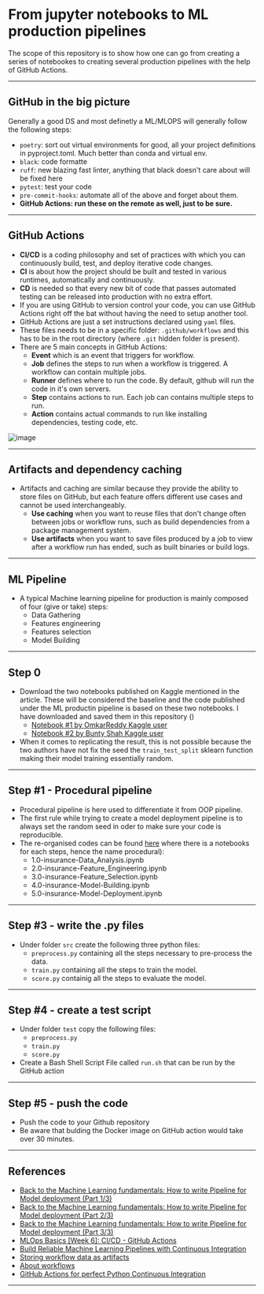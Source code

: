 # From jupyter notebooks to ML production pipelines
The scope of this repository is to show how one can go from creating a series of notebookes to creating several production pipelines with the help of GitHub Actions.
***

## GitHub in the big picture
Generally a good DS and most definetly a ML/MLOPS will generally follow the following steps:
- `poetry`: sort out virtual environments for good, all your project definitions in pyproject.toml. Much better than conda and virtual env.
- `black`: code formatte
- `ruff`: new blazing fast linter, anything that black doesn't care about will be fixed here
- `pytest`: test your code
- `pre-commit-hooks`: automate all of the above and forget about them.    
- **GitHub Actions: run these on the remote as well, just to be sure.**
***

## GitHub Actions
- **CI/CD** is a coding philosophy and set of practices with which you can continuously build, test, and deploy iterative code changes.
- **CI** is about how the project should be built and tested in various runtimes, automatically and continuously. 
- **CD** is needed so that every new bit of code that passes automated testing can be released into production with no extra effort.
- If you are using GitHub to version control your code, you can use GitHub Actions right off the bat without having the need to setup another tool.
- GitHub Actions are just a set instructions declared using `yaml` files.
- These files needs to be in a specific folder: `.github/workflows` and this has to be in the root directory (where `.git` hidden folder is present).
- There are 5 main concepts in GitHub Actions:
    - **Event** which is an event that triggers for workflow.
    - **Job** defines the steps to run when a workflow is triggered. A workflow can contain multiple jobs.
    - **Runner** defines where to run the code. By default, github will run the code in it's own servers.
    - **Step** contains actions to run. Each job can contains multiple steps to run.
    - **Action** contains actual commands to run like installing dependencies, testing code, etc.
 
![image](https://user-images.githubusercontent.com/89139139/220193508-774b645e-664d-49ee-89a8-8d83442ac879.png)
***

## Artifacts and dependency caching
- Artifacts and caching are similar because they provide the ability to store files on GitHub, but each feature offers different use cases and cannot be used interchangeably.
    - **Use caching** when you want to reuse files that don't change often between jobs or workflow runs, such as build dependencies from a package management system.
    - **Use artifacts** when you want to save files produced by a job to view after a workflow run has ended, such as built binaries or build logs.
***

## ML Pipeline
 - A typical Machine learning pipeline for production is mainly composed of four (give or take) steps:
    - Data Gathering
    - Features engineering
    - Features selection
    - Model Building
***
 
 ## Step 0
 - Download the two notebooks published on Kaggle mentioned in the article. These will be considered the baseline and the code published under the ML productin pipeline is based on these two notebooks. I have downloaded and saved them in this repository ()
     - [Notebook #1 by OmkarReddy Kaggle user]()
     - [Notebook #2 by Bunty Shah Kaggle user]()
- When it comes to replicating the result, this is not possible because the two authors have not fix the seed the `train_test_split` sklearn function making their model training essentially random.
***

## Step #1 - Procedural pipeline
- Procedural pipeline is here used to differentiate it from OOP pipeline.
- The first rule while trying to create a model deployment pipeline is to always set the random seed in oder to make sure your code is reproducible.
- The re-organised codes can be found [here](https://github.com/kyaiooiayk/ETL-and-ML-Pipelines-Notes/tree/main/tutorials/from_jupyter_notebook_to_ML_production_pipeline/ml_pipeline_procedural_code/notebooks/GitHub_MD_rendering) where there is a notebooks for each steps, hence the name procedural):
    - 1.0-insurance-Data_Analysis.ipynb
    - 2.0-insurance-Feature_Engineering.ipynb
    - 3.0-insurance-Feature_Selection.ipynb
    - 4.0-insurance-Model-Building.ipynb
    - 5.0-insurance-Model-Deployment.ipynb
*** 

## Step #3 - write the .py files
- Under folder `src` create the following three python files:
    - `preprocess.py` containing all the steps necessary to pre-process the data.
    - `train.py` containing all the steps to train the model.
    - `score.py` containig all the steps to evaluate the model.
***

## Step #4 - create a test script
- Under folder `test` copy the following files:
    - `preprocess.py`
    - `train.py`
    - `score.py`
- Create a Bash Shell Script File called `run.sh` that can be run by the GitHub action
***

## Step #5 - push the code
- Push the code to your Github repository
- Be aware that bulding the Docker image on GitHub action would take over 30 minutes.
***

## References
- [Back to the Machine Learning fundamentals: How to write Pipeline for Model deployment (Part 1/3)](https://ivannardini.medium.com/back-to-the-machine-learning-fundamentals-how-to-write-code-for-model-deployment-part-1-3-4b05deda1cd1)
- [Back to the Machine Learning fundamentals: How to write Pipeline for Model deployment (Part 2/3)](https://ivannardini.medium.com/back-to-the-machine-learning-fundamentals-how-to-write-code-for-model-deployment-part-2-3-9632d5a43f98)
- [Back to the Machine Learning fundamentals: How to write Pipeline for Model deployment (Part 3/3)](https://ivannardini.medium.com/back-to-the-machine-learning-fundamentals-how-to-write-code-for-model-deployment-part-3-3-fb85102bebb2)
- [MLOps Basics [Week 6]: CI/CD - GitHub Actions](https://www.ravirajag.dev/blog/mlops-github-actions)
- [Build Reliable Machine Learning Pipelines with Continuous Integration](https://towardsdatascience.com/build-reliable-machine-learning-pipelines-with-continuous-integration-ea822eb09bf6)
- [Storing workflow data as artifacts](https://docs.github.com/en/actions/using-workflows/storing-workflow-data-as-artifacts)
- [About workflows](https://docs.github.com/en/actions/using-workflows/about-workflows)
- [GitHub Actions for perfect Python Continuous Integration](https://sourcery.ai/blog/github-actions/)
***
